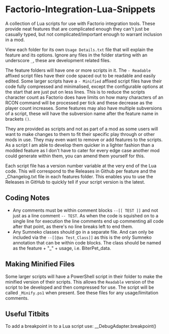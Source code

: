 # Factorio-Integration-Lua-Snippets

A collection of Lua scripts for use with Factorio integration tools. These provide neat features that are complicated enough they can't just be casually typed, but not complicated/important enough to warrant inclusion in a mod.

View each folder for its own `Usage Details.txt` file that will explain the feature and its options. Ignore any files in the folder starting with an underscore `_`, these are development related files.

The feature folders will have one or more scripts in it. The `- Readable` affixed script files have their code spaced out to be readable and easily edited. Some larger scripts have a `- Minified` affixed script files have their code fully compressed and minimalised, except the configurable options at the start that are just put on less lines. This is to reduce the scripts character count as Factorio does have limits on how many characters of an RCON command will be processed per tick and these decrease as the player count increases.
Some features may also have multiple subversions of a script, these will have the subversion name after the feature name in brackets `()`.

They are provided as scripts and not as part of a mod as some users will want to make changes to them to fit their specific play through or other mods in use. They may even want to remove or add features to the scripts. As a script I am able to develop them quicker in a lighter fashion than a modded feature as I don't have to cater for every edge case another mod could generate within them, you can amend them yourself for this.

Each script file has a version number variable at the very end of the Lua code. This will correspond to the Releases in Github per feature and the _Changelog.txt file in each features folder. This enables you to use the Releases in GitHub to quickly tell if your script version is the latest.



## Coding Notes

- Any comments must be within comment blocks `--[[ TEST ]]` and not just as a line comment `-- TEST`. As when the code is squished on to a single line for execution the line comments end up commenting all code after that point, as there's no line breaks left to end them.
- Any Sumneko classes should go in a separate file. And can only be included via the `--[[@as Test_Class]]` as this is the only Sumneko annotation that can be within code blocks. The class should be named as the feature + "_" + usage, i.e. BiterPet_data.



## Making Minified Files

Some larger scripts will have a PowerShell script in their folder to make the minified version of their scripts. This allows the `Readable` version of the script to be developed and then compressed for use. The script will be called `_Minify.ps1` when present. See these files for any usage/limitation comments.



## Useful Titbits

To add a breakpoint in to a Lua script use:
__DebugAdapter.breakpoint()